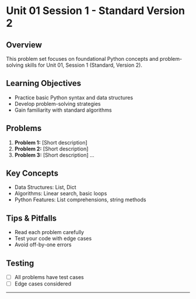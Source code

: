 # Unit 01 Session 1 - Standard Version 2

## Overview
This problem set focuses on foundational Python concepts and problem-solving skills for Unit 01, Session 1 (Standard, Version 2).

## Learning Objectives
- Practice basic Python syntax and data structures
- Develop problem-solving strategies
- Gain familiarity with standard algorithms

## Problems
1. **Problem 1:** [Short description]
2. **Problem 2:** [Short description]
3. **Problem 3:** [Short description]
...

## Key Concepts
- Data Structures: List, Dict
- Algorithms: Linear search, basic loops
- Python Features: List comprehensions, string methods

## Tips & Pitfalls
- Read each problem carefully
- Test your code with edge cases
- Avoid off-by-one errors

## Testing
- [ ] All problems have test cases
- [ ] Edge cases considered

---

